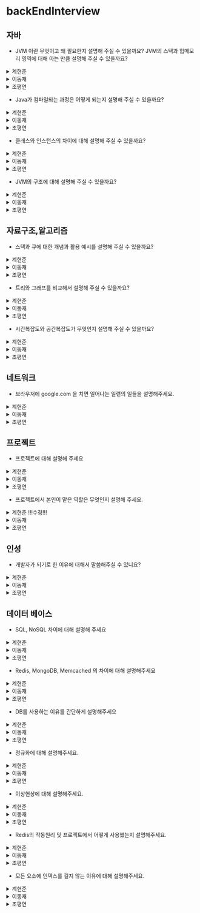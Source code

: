 # backEndInterview

## 자바
- JVM 이란 무엇이고 왜 필요한지 설명해 주실 수 있을까요? JVM의 스택과 힙메모리 영역에 대해 아는 만큼 설명해 주실 수 있을까요?
<details>
<summary>계현준</summary>
<div markdown="1">
  <p>JVM 이란 Java Virtual Machine으로 (Java Byte Code를) 어떤 운영체제에서든지 종속받지 않고 실행 가능하도록 만들어주는 역할을 합니다.</p>
  </br>
  <p>스택은 정적 메모리가 저장되는 영역입니다.</p>
  <p>즉, 스택은 원시타입의 데이터의 값과 힙 영역에서 생성된 Object 타입의 참조 값 등이 저장되며 함수가 호출될 때 사용되는 메모리입니다.</p>
  <p>힙 영역은 동적 메모리가 저장되는 영역입니다.</p>
  <p>즉, 힙은 프로그램을 실행하면서 생성한 모든 인스턴스들을 저장합니다.</p>
</div>
</details>
<details>
<summary>이동재</summary>
<div markdown="1">
<p>자바 가상 머신(Java Virtual Machine)을 줄여 부르는 JVM의 역할은 바이트 코드로 컴파일된 자바 애플리케이션을 클래스 로더를 통해 읽어 자바 API와 함께 실행하는 것입니다.</p>
<p>JVM을 사용함으로 개발자가 작성하는 java 파일을 다양한 환경에서 실행할 수 있습니다.</p>
<p>다른 환경에서 만들어진 바이트 코드를 해당 OS의 JVM이 알맞게 기계어로 바꿔서 읽기 때문입니다.</p>
<p>즉, 모든 환경에서 사용할 수 있게 호환성을 위해 JVM이 필요합니다.</p>
  
<p>Stack과 Heap 영역은 JVM의 실행 데이터 영역(Runtime Data Area) 안에 구성되어 있습니다.</p>
<p>Stack 영역은 프로그램 실행 중 발생하는 메소드 호출과 복귀에 대한 정보를 저장합니다.</p>
<p>Heap 영역은 사용자가 관리하는 인스턴스가 생성되는 공간으로 객체를 동적으로 생성하면 인스턴스가 Heap 영역의 메모리에 할당되어 사용됩니다.</p>

</div>
</details>
<details>
<summary>조평연</summary>
<div markdown="1">
한마디로 정의해보자면 OS에 종속받지 않고 CPU가 자바를 인식하고 실행할 수 있게 해주는 가상 컴퓨터입니다
한번 쓴 것은 어디서든지 읽혀야한다 라는 철학으로 만들어진 자바이다 컴파일된 뒤 바이트코드로 변형된 자바를
어느 OS든 사용할 수 있게 하기 위해 JVM이 필요하다고 생각합니다

일반 프로그램들은 OS에 종속되어있어 OS가 바뀌면 그 OS에 적용하기 위해 많은 노력이 필요한데
자바 프로그램은 JVM이라는 가상 컴퓨터를 중간에 끼워 사용하기에 JVM만 OS에 맞춰 바꿔주면
자바 소스코드를 컴파일러가 JVM이 인식할 수 있는 자바 바이트 코드로 변환해서 넘겨주고 
이를 JVM에서 바이너리 코드로 바꿔 OS가 이해할 수 있게 해석해줍니다

스택은 자바 프로그램이 컴파일 되어 생성되는 바이트 코드가 아닌 실제 실행할 수 있는
기계어로 작성된 프로그램을 실행시키는 영역입니다 각종 형태의 변수나 스레드나 메서드의 정보를 저장합니다

힙메모리는 객체를 저장하는 공간으로서 new 연산자로 생성되는 객체와 배열을 저장합니다
</div>
</details>

- Java가 컴파일되는 과정은 어떻게 되는지 설명해 주실 수 있을까요?
<details>
<summary>계현준</summary>
<div markdown="1">
 <p>먼저 개발자가 자바 소스코드(.java)를 작성합니다.</p>
 <p>그리고 자바 컴파일러가 자바 소스파일을 컴파일한 후 컴파일된 바이트 코드를 JVM의 클래스로더에게 전달합니다.</p>
 <p>전달 받은 클래스 로더는 동적로딩을 통해 필요한 클래스들을 로딩 및 링크하여 런타임 데이터 영역, 즉 JVM의 메모리에 올립니다.</p>
 <p>마지막으로 실행엔진(Execution Engine)에서 JVM 메모리에 올라온 바이트 코드들을 명령어 단위로 하나씩 가져와서 실행하게 됩니다.</p>
 <br/> 
  자바 소스코드 작성 -> 자바 컴파일러에서 소스파일을 컴파일 -> 컴파일 된 바이트 코드를 클래스로더에 전달 -> 클래스로더에서 필요한 클래스들을 로딩 -> 로딩된 테이터들을 런타임 영역(JVM의 메모리)에 올림 -> 실행엔진에서 JVM 메모리에 올라와 있는 바이트 코드를 명령어 단위로 실행
</div>
</details>
<details>
<summary>이동재</summary>
<div markdown="1">
<p>개발자가 .java로 되어있는 파일을 만들어 코드를 작성합니다. 그 파일에 작성한 코드가 자바 소스 코드가 됩니다.</p>
<p>인텔리제이같은 툴을 쓴다면 Build를 사용하여 소스파일을 컴파일합니다.</p>
<p>자바 컴파일러(javac)가 작성한 자바 소스 코드(.java)를 읽어 바이트 코드(.class)로 컴파일을 하는 것을 말합니다.</p>
<p>컴파일된 해당 바이트 코드(.class)는 JVM의 클래스 로더가 전달받습니다.</p>
 
<p>클래스 로더는 동적 로딩을 통해 필요한 클래스들을 로딩 및 링크하여 JVM내로 로드합니다.</p>
<p>JVM 내에 있는 실행 엔진(Execution engine)에 의해 기계어로 해석되어 실행 데이터 지역(Runtime Data Areas)에 배치됩니다.</p>
<p>java가 설치된 os라면 기계어로 해석된 파일을 실행할 수 있게됩니다.</p>
</div>
</details>
<details>
<summary>조평연</summary>
<div markdown="1">
개발자가 자바로 코드를 작성하면 자바 소스코드 파일인 .java 파일이 만들어지고
이를 자바 컴파일러가 컴파일해서 바이트코드 파일인 .class 파일을 만듭니다
이를 JVM 클래스 로더에게 전달해 검증해서 JVM 메모리에 올리게 되고 실행 엔진에 의해 실행됩니다
이때 인터프리터나 JIT 컴파일러에 의해 바이너리 코드로 변환된다고 설명드릴 수 있습니다
</div>
</details>

- 클래스와 인스턴스의 차이에 대해 설명해 주실 수 있을까요?
<details>
<summary>계현준</summary>
<div markdown="1">
<p>클래스란 객체를 만들어 내기 위한 설계도라고 볼 수 있습니다. 자세하게는 연관 되어 있는 변수와 메서드의 집합이라고 할 수 있습니다.</p> 
<p>인스턴스란 설계도를 바탕으로 스프트웨어 세계에 구현 된 구체적인 실체라고 볼 수 있습니다. 실체화 된 인스턴스는 메모리에 할당됩니다.</p>
</div>
</details>
<details>
<summary>이동재</summary>
<div markdown="1">
<p>클래스는 객체가 어떤 속성을 갖는지 어떤 모양을 갖는지 미리 틀로 정해 놓는 설계도입니다.</p>
<p>인스턴스는 그 설계도를 통해 만들어진 객체를 말합니다.</p>
<p>클래스 안에서 인스턴스는 필드와 메소드만 바꿔서 다양하게 만들어 줄 수 있습니다.</p>
<p>이렇게 클래스 안에서 메소드를 실행시키는 객체를 만드는 행위를 인스턴스화라고 합니다.</p>
</div>
</details>
<details>
<summary>조평연</summary>
<div markdown="1">
클래스는 변수와 메서드의 집합 이고 쉽게 말해 설계도와 같다고 볼 수 있습니다
인스턴스는 그런 클래스를 바탕으로 소프트웨어 세계에 구현된 구체적인 실체라고 볼 수 있습니다
oop의 관점에서 보자면 객체가 메모리에 할당되어 실제 사용될때 인스턴스라고 할 수 있습니다
</div>
</details>

- JVM의 구조에 대해 설명해 주실 수 있을까요?
<details>
<summary>계현준</summary>
<div markdown="1">
  
  ![image](https://user-images.githubusercontent.com/95573777/209838624-fb9dc06f-9b0a-4e2a-8599-3def89e8b8fc.png)

  <p>JVM은 클래스 로더(Class Loader), 실행 엔진(Execution engine), 가비지 컬렉터 (Garbage Collector), 실행 데이터 영역(Runtime Data Area)의 구조로 이루어져 있습니다.</p>
  <p>클래스 로더는 동적으로 클래스를 로딩해주는 역할을 합니다. 또한 클래스 로더는 java소스를 컴파일 했을 때 생기는 class파일을 묶어서 JVM이 운영체제로 부터 할당받은 런타임 데이터 영역에 올립니다.</p>
  <p>실행 엔진은 바이트 코드들을 명령어 단위로 읽어서 실행하느 역할을 합니다. 이러한 실행엔진은 클래스 로더에 의해 실행되고 런타임 데이터 영역의 메서드 영역에 배치되어 실행됩니다.</p>
  <p>가비지 컬렉터는 더는 사용하지 않는 메모리를 자동으로 회수해 주는 역할을 합니다.</p>
</div>
</details>
<details>
<summary>이동재</summary>
<div markdown="1">
<p>JVM의 구조는 클래스 로더(Class Loader), 실행 엔진(Execution engine), 실행 데이터 영역(Runtime Data Area) 등으로 이루어져 있습니다.</p>
<ul>  
<li>클래스 로더(Class Loader) : JVM 내로 바이트 코드(.class)를 로드하고, 링크를 통해 배치하는 작업을 합니다.</li>
<li>실행 엔진(Execution engine) : 클래스 로더에 의해 실행 데이터 영역에 배치된 바이트 코드(.class)를 실행하는 역할을 합니다.</li>
<li>실행 데이터 영역(Runtime Data Area) : JVM의 메모리 영역으로 Method영역, Heap 영역, Stack 영역, 네이티브 메소드 스택 영역(Native Method Library)으로 구성되어 있습니다.</li>
<ul>  
<li>Method영역 : 클래스의 멘버 변수, 메소드 정보, Type 정보, static, final 변수 등이 생성됩니다.</li>
<li>Heap 영역 : 사용자가 관리하는 인스턴스가 생성되는 공간으로 객체를 동적으로 생성하면 인스턴스가 Heap 영역의 메모리에 할당되어 사용됩니다.</li>
<li>Stack 영역 : 프로그램 실행 중 발생하는 메소드 호출과 복귀에 대한 정보를 저장합니다.</li>
<li>네이티브 메소드 스택 영역(Native Method Library) : Java 이외의 C언어와 같은 다른 언어가 필요한 경우, JNI 기술을 통해서 네이티브 메소드들이 바이트 코드로 변환되면서 사용되는 영역입니다.</li>
<li>PC Register : 스레드가 시작될 때 생성되며 현재 수행 중인 JVM 명령의 주소를 갖고 있습니다.</li>
</div>
</details>
<details>
<summary>조평연</summary>
<div markdown="1">
JVM의 구조는 클래스 로더(Class Loader), 실행 엔진(Execution engine), 실행 데이터 영역(Runtime Data Area), 가비지 컬렉터 (Garbage Collector)등으로 이루어져 있습니다

- 클래스로더는 동적으로 클래스를 로딩해주는 역할을 하는데 class파일을 묶어서 JVM이 운영체제로부터 할당받은 메모리 영역인 Runtime Data Area로 적재합니다
- 실행엔진은 클래스 로더에 의해 실행 데이터 영역의 Method Area에 배치됩니다 그리고 배치된 바이트코드를 실행하는 역할을 합니다
- 가비지컬렉터는 더는 사용하지 않는 메모리를 자동으로 회수해줍니다 heap메모리 영역에 생성된 객체들 중에 참조되지 않은 객체들을 탐색 후 제거하는 역할을 하며
해당 역할을 하는 시간은 정확히 언제인지 모릅니다 가비지컬렉터 역할을 하는 스레드를 제외한 나머지 모든 스레드들은 일시정지 상태가 됩니다
- 실행 데이터 영역은 메서드영역, 힙영역, 스태경역, 네이티브메서드 스택영역으로 구성되어있습니다
</div>
</details>
  
## 자료구조,알고리즘
- 스택과 큐에 대한 개념과 활용 예시를 설명해 주실 수 있을까요?
<details>
  <summary>계현준</summary>
  <div markdown="1">
    <p>스택은 LIFO(Last In First Out) 형태의 자료구조로 책을 쌓는 것처럼 가장 마지막에 넣은 데이터가 가장 먼저 삭제되는 자료구조입니다.</p>
    <p>스택은 자료의 순서를 뒤집는데 유용하게 사용됩니다. 스택은 LIFO구조로 되어 있기 때문에 스택에 넣은 요소를 다시 꺼내어 배열에 저장하면 데이터의 순서가 뒤집혀 저장됩니다.</p>
    <br/>
    <p>큐는 FIFO(First In First Out)의 형태의 자료구조로 가장 먼저 삽입된 자료가 가장 먼저 삭제되는 자료구조입니다. </p>
    <p>큐는 데이터가 입력된 시간순서 대로 처리되어야 하는 FIFO구조로 되어있기 때문에 프린터 출력처리나 은행창구의 대기 같이 대기열이 필요한 경우 사용합니다.</p>
  </div>
</details>
<details>
<summary>이동재</summary>
<div markdown="1">
<p>스택은 (LIFO) Last in first out 형태로 데이터를 저장하는 구조입니다.</p>
<p>가장 마지막에 들어온 데이터가 가장 먼저 나가고 가장 먼저 들어온 데이터가 가장 마지막에 나가는 구조입니다.</p>
<p>스택 활용 예시로는  1. 웹 브라우저 뒤로 가기를 하면 가장 나중에 열린 페이지부터 뒤로 가기 실행이 되는 스택 구조 2. 문서 작업에서 ctrl + z</p>
<br/>
<p>큐는 (FIFO) First in first out 형태로 데이터를 저장하는 구조입니다.</p>
<p>줄을 서서 기다리는 것을 의미하며 선입선출로 가장 먼저 들어온 데이터가 나가고 가장 마지막에 들어온 데이터가 마지막에 나가는 구조입니다.</p>
<p>예를 들자면 마치 뚫려있는 프링글스 통에 맨 밑에 과자가 먼저 빠져나가는 것입니다.</p>
<p>큐 활용 예시로는 프린트 출력이 있는데 가장 먼저 인쇄를 눌러 대기열에 오른 프린트가 먼저 출력</p>
</div>
</details>
<details>
<summary>조평연</summary>
<div markdown="1">
스택은 책상에 책을 쌓는 것처럼 차곡차곡 쌓아 올린 형태를 가진 자료구조입니다
책이 쌓인 것을 상상해보면 알겠지만 정해진 방향으로만 삽입, 삭제를 할 수 있습니다
LIFO 방식으로 가장 마지막에 삽입된 데이터가 가장 먼저 삭제된다는 특징을 가집니다

큐는 길게 줄을 서서 기다리는 사람들의 형태를 가진 자료구조입니다
줄을 서있는 모습을 상상해보면 알겠지만 한쪽 방향에서만 삽입 한쪽 방향에서만 삭제를 할 수 있습니다
FIFO 방식으로 가장 먼저 삽입된 데이터가 가장 먼저 삭제된다는 특징을 가집니다

스택의 실제 활용예시는 웹브라우저 뒤로가기 버튼이 있습니다

큐의 실제 활용예시는 프린트 출력인데 가장 먼저 인쇄를 눌러 대기열에 오른 프린트가 먼저 출력한다는걸 들을 수 있습니다
</div>
</details>
  
- 트리와 그래프를 비교해서 설명해 주실 수 있을까요? 
<details>
  <summary>계현준</summary>
  <div markdown="1">
    <p> 먼저 트리는 그래프라는 큰 집합 안에 속해 있는 자료구조 입니다.</p>  
    <p> 그래프는 LinkedList를 기반으로 노드와 노드 간을 연결하는 간선으로 구성되고 계층이 없는 자료구조입니다. </p>  
    <br/>
    <p> 트리는 그래프의 한 종류로 루트 노드가 존재하고, 부모-자식 관계로 이루어진 계층적인 모델의 자료구조입니다.</p>  
  </div>
</details>
<details>
<summary>이동재</summary>
<div markdown="1">
<p>트리는 그래프의 한 종류인 비순환 그래프에 해당되는 자료구조입니다.</p> 
<p>최상단에 하나의 루트 노드를 가지고 있고, 루트 노드에서부터 반드시 1개의 경로만을 가지고 밑에 노드로 연결되는 구조입니다.</p>
<p>1개의 경로만으로 연결되기에 트리는 사이클이 존재하지 않는 방향 그래프입니다.</p>
<p>이처럼 1개의 부모 노드만을 가지는 트리를 계층 모델이라고 부릅니다.</p>
<p>트리의 대표적인 예시로는 컴퓨터의 Dirctory 구조가 있습니다.</p>
<br/>
<p>그래프는 노드와 엣지로 이루어진 자료 구조로 방향,순환에 따라 종류를 나눌 수 있습니다.</p>
<p>그래프는 루트 노드가 없고, 노드 사이에 2개 이상의 경로가 존재할 수 있어 네트워크 모델이라고 부릅니다.</p>
<p>루트나 부모-자식 개념이 없이 연결된 그래프의 예시로는 지하철 노선도가 있습니다.</p>
</div>
</details>
<details>
<summary>조평연</summary>
<div markdown="1">
트리는 그래프에 포함되며 둘 다 노드와 노드간 연결하는 간선으로 구성된 자료구조 입니다

먼저 트리는 두 개의 노드 사이에 반드시 1개의 경로만을 가지며 사이클이 존재하지 않는 방향 그래프입니다

루트와 부모 노드를 가지는 특징이 있으며 회사의 조직도가 트리의 대표적인 예시라고 할 수 있습니다

그래프는 노드 사이에 둘 이상의 경로가 가능하며 순환, 비순환 사이클이 존재하며 방향, 무방향 둘 다 가능합니다

루트나 부모-자식 개념이 없으며 지하철 노선도가 그래프의 대표적인 예시라고 할 수 있습니다
</div>
</details>  

- 시간복잡도와 공간복잡도가 무엇인지 설명해 주실 수 있을까요?
<details>
  <summary>계현준</summary>
  <div markdown="1">
    <p>시간복잡도는 알고리즘이 어떤 문제를 해결하는데 걸리는 시간을 의미하고 공간복잡도는 작성한 프로그램이 얼마나 많은 공간(메모리)을 차지하느냐를 분석하는 방법입니다.</p>
    <br/>
    <p>+복잡도란 알고리즘 성능을 평가하기 위한 척도이며 복잡도가 낮을수록 좋은 알고리즘이라고 합니다.</p>
  </div>
</details>
<details>
<summary>이동재</summary>
<div markdown="1">
<p>시간복잡도는 알고리즘이 문제를 해결하는데 걸리는 시간을 의미합니다.</p>
<p>공간복잡도는 알고리즘이 문제를 해결하는데 얼마나 많은 공간 즉 메모리를 차지 하는 지를 의미합니다.</p>
<p>프로그램에는 데이터의 양을 효율적으로 처리할 알고리즘이 필요합니다.</p>
<p>효율적인 알고리즘을 평가할 때 복잡도라는 개념이 나온건데 복잡도가 낮을수록 좋은 알고리즘이라고 합니다.</p>
</div>
</details>
<details>
<summary>조평연</summary>
<div markdown="1">
시간복잡도는 특정 알고리즘이 어떤 문제를 해결하는데 걸리는 시간을 의미합니다

공간복잡도는 작성한 프로그램이 얼마나 많은 메모리를 차지 하느냐를 분석하는 방법입니다
</div>
</details>
  
## 네트워크
- 브라우저에 google.com 을 치면 일어나는 일련의 일들을 설명해주세요.
<details>
  <summary>계현준</summary>
  <div markdown="1">
    
  </div>
</details>
<details>
<summary>이동재</summary>
<div markdown="1">
  
<p>처음에 www.google.com을 브라우저 주소창에 입력하면,</p>
<ui>
<li>우리가 쓰는 브라우저가 URL을 Parsing(주소 해석)해서 HTTP Request Message를 만들고 os에 전송 요청을 합니다. </li>
<p>이 때, 우리의 컴퓨터는 도메인 이름을 이해하지 못하기 떄문에 Domain으로 요청이 아닌 DNS를 통해 ip 주소를 찾습니다.</p>
<li>브라우저는 캐싱된 DNS 기록을 체크합니다.</li>
<p>요청한 URL이 캐시에 없으면, ISP(nternet Service Provider)의 DNS 서버에서 다른 DNS 서버를 DNS Query를 통해 검색하여 IP 주소를 찾습니다.</p>
<li>ip 주소를 찾으면 브라우저가 서버와 TCP connection을 한다.</li>
<p>TCP/IP three-way handshake라는 프로세스를 통해서 클라이언트와 서버간 connection이 이뤄지게 되는 것입니다.</p>
<li>이제 Browser가 웹서버에 HTTP 요청을 합니다.</li>
<li>서버는 가지고 있는 웹서버에서 브라우저로부터 온 요청을 읽고 response를 생성합니다.</li>
<li>서버는 요청받은 웹페이지, 상태코드, 쿠키 등이 포함되어 있는 HTTP Response를 보냅니다.</li>
<li>브라우저가 HTML content를 보여주면 www.google.com 웹페이지를 보여주는 것입니다.</li>  

</div>
</details>
<details>
<summary>조평연</summary>
<div markdown="1">

</div>
</details>
  
## 프로젝트
- 프로젝트에 대해 설명해 주세요
<details>
  <summary>계현준</summary>
  <div markdown="1">
    
  </div>
</details>
<details>
<summary>이동재</summary>
<div markdown="1">
<p>프로젝트 마운틴즈는 인증을 통해 등산을 추천해 주는 서비스입니다.</p>
<p>서비스 배포는 spring boot를 기반으로 CI/CD 환경으로 구성했습니다.</p>
<p>유저에게 각 산에 대한 정보를 제공해주고 카카오맵을 통해 산의 위치도 제공해줍니다.</p>
<p>유저가 해당 산의 위치에서 사진을 인증하면 인증포인트를 주어 뱃지를 주는 서비스도 제공하고 있습니다.</p>
<p>인증포인트를 통한 뱃지와 유저간의 랭킹 시스템같은 게임적인 요소를 제공하여 등산을 보다 즐겁게 이용할 수 있게 도와주는 서비스입니다.</p>
</div>
</details>
<details>
<summary>조평연</summary>
<div markdown="1">

</div>
</details>
  
- 프로젝트에서 본인이 맡은 역할은 무엇인지 설명해 주세요.
<details>
  <summary>계현준 !!!수정!!!</summary>
  <div markdown="1">
  (키워드만 얘기하고 자세한 내용은 꼬리물어 질문할 때 대답하기!!!)
     가장 최근 진행한 의류이커머스 프로젝트에서 제가 맡은 대표적인 역할은 '조회 성능 개선', '상품 주문시 동시성 문제 해결', 'Jmeter를 활용한 부하 및 성능테스트'였습니다. 
1000만건 이상의 대용량 데이터가 있는 이커머스의 특성 때문에 데이터를 조회하는데 1분 이상이 걸린다는 문제점이 있었습니다. 그래서 기존에 쿼리문을 projection을 이용해 DTO로 필요한 컬럼만 가져오도록 개선하고, cross join으로 나가던 쿼리문은 inner join의 사용으로 조건에 맞는 컬럼만 가져오게 하고, 앞에 쿼리문을 실행할 때 먼저 pk값으로만 필요한 값을 필터링하여 조회 후 이에 맞는 값을 불러오게 하는 방식으로 커버링인덱스를 사용하였습니다. 그러나 조회 성능 개선은 됬지만 저희가 목표로 하는 2조 이내 조회는 달성하지 못 하였습니다. 그래서 추가로 조회가 자주 일어나는 테이블의 반정규화를 진행하였고 pk와 '조회수' 컬럼을 복합인덱스로 사용하여 따로 order by 를 하지 않아도 조회순 또는 등록순 으로 정렬되게 하였고, 키워드 조회 시 성능 향상을 위해 기존 like문으로 조회하던 것을 full-text-search 라는 전문 조회 기능을 적용하였습니다. 그리고 마지막으로 빠른 메인페이지 로딩을 위하여 상위 100개의 상품을 레디스를 활용하여 캐싱처리를 하였습니다. 그래서 결과적으로 평균 500ms 라는 조회성능향상 결과를 얻어 낼수 있었고 약 12,000%의 성능향상을 이끌어 낼 수 있었습니다. 
 다음으로 3000건 정도의 상품주문 시 상품주문은 정상적으로 진행되지만 제고는 약 500건 정도밖에 줄지 않는 정합성이 깨지는 문제가 발생하였는데 이때 Pessimistic Lock을 도입하여 정합성이 깨지는 문제를 해결했던 경험이 있습니다.
 마지막으로 jmeter로 한번에 많은 조회와 주문 요청을 넣는 테스트를 하던 중 CPU에 병목 현상이 생긴다는 것을 발견했고 여러개의 레플리카 DB를 만들어 mainDB에는 주문 요청만 동작하게 진행하여 동일 상황에서 CPU의 안정화를 이끌어 낸 경험이 있습니다. 또한 '캐시 라이트 백' 전략으로 조회수 를 관리하고 있었는데 Jmeter로 10초간 1500건 주문 요청 시 에러가 나는 것을 확인했고 DB업데이트를 통해 해결할 수 있었지만 프리티어로 진행하는 특성상 에러를 최대한 줄이기 위해 최적의 커넥션 풀 사이즈를 찾아 내서 35%의 에러율을 5%까지 줄인 경험이 있습니다. 

  </div>
</details>
<details>
<summary>이동재</summary>
<div markdown="1">

</div>
</details>
<details>
<summary>조평연</summary>
<div markdown="1">

</div>
</details>
  
 ## 인성
- 개발자가 되기로 한 이유에 대해서 말씀해주실 수 있니요?
<details>
  <summary>계현준</summary>
  <div markdown="1">
    
  </div>
</details>
<details>
<summary>이동재</summary>
<div markdown="1">
  
<P>IT업계에서 일했던 저는 다양한 포지션이 함께 작업하는 프로젝트에서 개발자들을 만났습니다.</P>
<P>'IT의 꽃은 개발자'라는 말을 자주 들었던 저는 개발자들을 만나고서야 그 말을 이해했습니다.</P>
<P>제가 일했던 IT 환경은 정해진 답만 존재했고 그 답만을 위해 수동적이게 움직여야했던 환경이었습니다.</P>
<P>하지만 개발자들은 그들이 짜는 코드에 정답은 없고 누구든지 창의적인 방법을 다양하게 구현할 수 있었습니다.</P>
<P>누구든지 목표를 가지고 공부한다면 자신만의 정답으로 코드를 구현할 수 있다는 그 환경에 매력을 느꼈습니다.</P>
<P>코로나때 진행되고 지금 잠시 멈춘 더 큰 디지털화에는 그런 창의적인 개발자들이 많이 필요할것이라 생각하고 있습니다.</P>
<P>저는 다가올 더 큰 디지털화를 구축할 개발자가 되고 싶어서 도전하게 되었습니다.</P>
    
</div>
</details>
<details>
<summary>조평연</summary>
<div markdown="1">

</div>
</details>

  
 ## 데이터 베이스
- SQL, NoSQL 차이에 대해 설명해 주세요
<details>
  <summary>계현준</summary>
  <div markdown="1">
    
  </div>
</details>

<details>
<summary>이동재</summary>
<div markdown="1">

</div>
</details>

<details>
<summary>조평연</summary>
<div markdown="1">

</div>
</details>

- Redis, MongoDB, Memcached 의 차이에 대해 설명해주세요
<details>
  <summary>계현준</summary>
  <div markdown="1">
    
  </div>
</details>

<details>
<summary>이동재</summary>
<div markdown="1">

</div>
</details>

<details>
<summary>조평연</summary>
<div markdown="1">

</div>
</details>  
  
 
 - DB를 사용하는 이유를 간단하게 설명해주세요
 <details>
  <summary>계현준</summary>
  <div markdown="1">
    
  </div>
</details>

<details>
<summary>이동재</summary>
<div markdown="1">

</div>
</details>

<details>
<summary>조평연</summary>
<div markdown="1">

</div>
</details>  
  
 
- 정규화에 대해 설명해주세요.
<details>
  <summary>계현준</summary>
  <div markdown="1">
    
  </div>
</details>

<details>
<summary>이동재</summary>
<div markdown="1">

</div>
</details>

<details>
<summary>조평연</summary>
<div markdown="1">

</div>
</details>   
  
- 이상현상에 대해 설명해주세요.
<details>
  <summary>계현준</summary>
  <div markdown="1">
    
  </div>
</details>

<details>
<summary>이동재</summary>
<div markdown="1">

</div>
</details>

<details>
<summary>조평연</summary>
<div markdown="1">

</div>
</details>
  
- Redis의 작동원리 및 프로젝트에서 어떻게 사용했는지 설명해주세요.
 <details>
  <summary>계현준</summary>
  <div markdown="1">
    
  </div>
</details>

<details>
<summary>이동재</summary>
<div markdown="1">

</div>
</details>

<details>
<summary>조평연</summary>
<div markdown="1">

</div>
</details>    
  
- 모든 요소에 인덱스를 걸지 않는 이유에 대해 설명해주세요.
 <details>
  <summary>계현준</summary>
  <div markdown="1">
    
  </div>
</details>

<details>
<summary>이동재</summary>
<div markdown="1">

</div>
</details>

<details>
<summary>조평연</summary>
<div markdown="1">

</div>
</details>      
